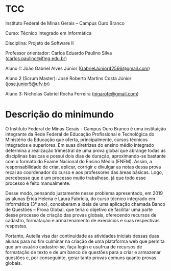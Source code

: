 # TCC
Instituto Federal de Minas Gerais – Campus Ouro Branco

Curso: Técnico Integrado em Informática

Disciplina: Projeto de Software II

Professor orientador: Carlos Eduardo Paulino Silva (carlos.paulino@ifmg.edu.br)

Aluno 1: João Gabriel Alves Júnior (GabrielJunior42566@gmail.com)

Aluno 2 (Scrum Master): José Roberto Martins Costa Júnior (jose.junior5@ufv.br)

Aluno 3: Nicholas Gabriel Rocha Ferreira (nigarofe@gmail.com)

# Descrição do minimundo 
O Instituto Federal de Minas Gerais - Campus Ouro Branco é uma instituição integrante da Rede Federal de Educação Profissional e Tecnológica do Ministério da Educação que oferta, principalmente, cursos técnicos integrados e superiores. Em suas diretrizes do ensino médio integrado determina a realização trimestral de uma prova global que abrange todas as disciplinas básicas e possui dois dias de duração, aproximando-se bastante com o formato do Exame Nacional do Ensino Médio (ENEM).  Assim, a responsabilidade de criar, aplicar, corrigir e divulgar as notas dessa prova recai ao coordenador do curso e aos professores das áreas básicas. Logo, percebesse que é um processo muito trabalhoso, já que todo esse processo é feito manualmente. 

 

Desse modo, pensando justamente nesse problema apresentado, em 2019 as alunas Érica Helena e Laura Fabrícia, do curso técnico integrado em Informática (3° ano), conceberam a ideia de uma aplicação chamada Banco de Questões – Prova Global, que teria o objetivo de facilitar uma parte desse processo de criação das provas globais, oferecendo recursos de cadastro, formatação e armazenamento de exercícios e suas respectivas respostas. 

 

Portanto, Autella visa dar continuidade as atividades iniciais dessas duas alunas para no fim culminar na criação de uma plataforma web que permita que um usuário cadastre-se, faça login e usufrua de recursos de formatação de texto e de um banco de questões para a criar e armazenar questões e, por conseguinte, gerar tanto provas comuns quanto provas globais. 
